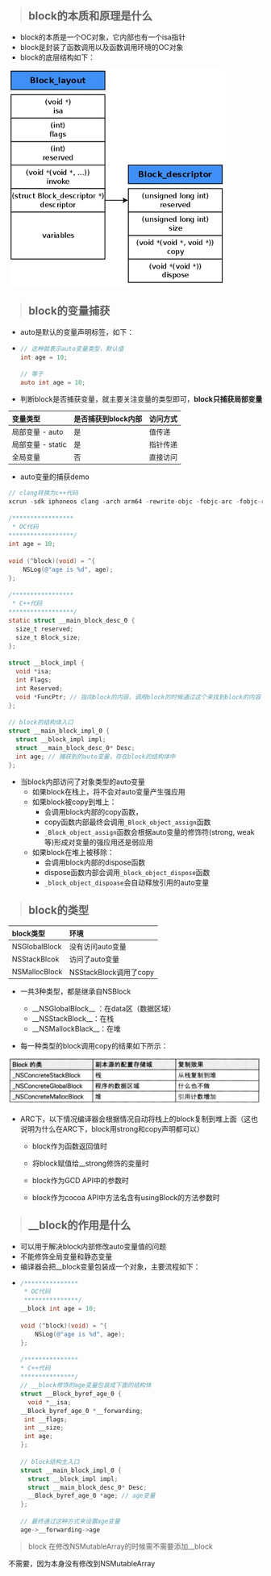 > ## block的本质和原理是什么

* block的本质是一个OC对象，它内部也有一个isa指针
* block是封装了函数调用以及函数调用环境的OC对象
* block的底层结构如下：

![](/assets/2019112101.png)

> ## block的变量捕获

* auto是默认的变量声明标签，如下：
* ```objectivec
  // 这种就表示auto变量类型，默认值
  int age = 10;

  // 等于
  auto int age = 10;
  ```
* 判断block是否捕获变量，就主要关注变量的类型即可，**block只捕获局部变量**

| 变量类型 | 是否捕获到block内部 | 访问方式 |
| :--- | :--- | :--- |
| 局部变量 - auto | 是 | 值传递 |
| 局部变量 - static | 是 | 指针传递 |
| 全局变量 | 否 | 直接访问 |

* auto变量的捕获demo

```objectivec
// clang转换为c++代码
xcrun -sdk iphoneos clang -arch arm64 -rewrite-objc -fobjc-arc -fobjc-runtime=ios-8.0.0 main.m

/*****************
 * OC代码
******************/
int age = 10;

void (^block)(void) = ^{
    NSLog(@"age is %d", age);
};

/*****************
 * C++代码
******************/
static struct __main_block_desc_0 {
  size_t reserved;
  size_t Block_size;
};

struct __block_impl {
  void *isa;
  int Flags;
  int Reserved;
  void *FuncPtr; // 指向block的内容，调用block的时候通过这个来找到block的内容
};

// block的结构体入口
struct __main_block_impl_0 {
  struct __block_impl impl;
  struct __main_block_desc_0* Desc;
  int age; // 捕获到的auto变量，存在block的结构体中
};
```

* 当block内部访问了对象类型的auto变量
  * 如果block在栈上，将不会对auto变量产生强应用
  * 如果block被copy到堆上：
    * 会调用block内部的copy函数，
    * copy函数内部最终会调用`_Block_object_assign`函数
    * `_Block_object_assign`函数会根据auto变量的修饰符\(strong, weak 等\)形成对变量的强应用还是弱应用
  * 如果block在堆上被移除：
    * 会调用block内部的dispose函数
    * dispose函数内部会调用`_block_object_dispose`函数
    * `_block_object_dispoase`会自动释放引用的auto变量

> ## block的类型

| block类型 | 环境 |
| :--- | :--- |
| NSGlobalBlock | 没有访问auto变量 |
| NSStackBlcok | 访问了auto变量 |
| NSMallocBlock | NSStackBlock调用了copy |

* 一共3种类型，都是继承自NSBlock

  * \_\_NSGlobalBlock\_\_ ：在data区（数据区域）
  * \_\_NSStackBlock\_\_：在栈
  * \_\_NSMallockBlack\_\_：在堆

* 每一种类型的block调用copy的结果如下所示：

![](/assets/2019112103.png)

* ARC下，以下情况编译器会根据情况自动将栈上的block复制到堆上面（这也说明为什么在ARC下，block用strong和copy声明都可以）

  * block作为函数返回值时

  * 将block赋值给\_\_strong修饰的变量时

  * block作为GCD API中的参数时

  * block作为cocoa API中方法名含有usingBlock的方法参数时

> ## \_\_block的作用是什么

* 可以用于解决block内部修改auto变量值的问题
* 不能修饰全局变量和静态变量
* 编译器会把\_\_block变量包装成一个对象，主要流程如下：
* ```objectivec
  /***************
   * OC代码
   ***************/
  __block int age = 10;

  void (^block)(void) = ^{
      NSLog(@"age is %d", age);
  };

  /***************
  * C++代码
  ***************/
  // __block修饰的age变量包装成下面的结构体
  struct __Block_byref_age_0 {
    void *__isa;
  __Block_byref_age_0 *__forwarding;
   int __flags;
   int __size;
   int age;
  };

  // block结构主入口
  struct __main_block_impl_0 {
    struct __block_impl impl;
    struct __main_block_desc_0* Desc;
    __Block_byref_age_0 *age; // age变量
  };

  // 最终通过这种方式来设置age变量
  age->__forwarding->age
  ```

> block 在修改NSMutableArray的时候需不需要添加\_\_block

不需要，因为本身没有修改到NSMutableArray

